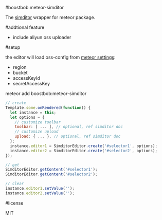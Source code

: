 #boostbob:meteor-simditor

The [simditor](https://simditor.tower.im) wrapper for meteor package.

#addtional feature

- include aliyun oss uploader

#setup

the editor will load oss-config from [meteor settings](https://docs.meteor.com/api/core.html#Meteor-settings):

- region
- bucket
- accessKeyId
- secretAccessKey

meteor add boostbob:meteor-simditor

```js
// create
Template.some.onRendered(function() {
  let instance = this;
  let options = {
    // customize toolbar
    toolbar: [ ... ], // optional, ref simditor doc
    // customize upload
    upload: { ... }, // optional, ref simditor doc
  };
  instance.editor1 = SimditorEditor.create('#selector1', options);
  instance.editor2 = SimditorEditor.create('#selector2', options);
});

// get
SimditorEditor.getContent('#selector1');
SimditorEditor.getContent('#selector2');

// clear
instance.editor1.setValue('');
instance.editor2.setValue('');
```

#license

MIT
